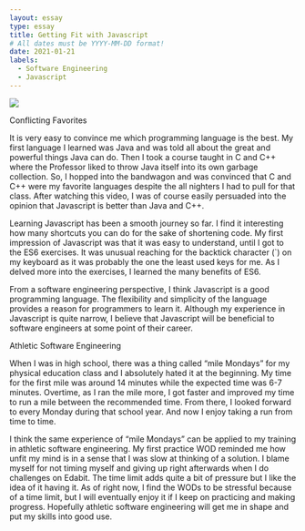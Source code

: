 ```yaml
---
layout: essay
type: essay
title: Getting Fit with Javascript
# All dates must be YYYY-MM-DD format!
date: 2021-01-21
labels:
  - Software Engineering
  - Javascript
---
```


<img class="ui tiny left circular floated image" src="../images/paintbrushes.jpg">

Conflicting Favorites

It is very easy to convince me which programming language is the best. My first language I learned was Java and was told all about the great and powerful things Java can do. Then I took a course taught in C and C++ where the Professor liked to throw Java itself into its own garbage collection. So, I hopped into the bandwagon and was convinced that C and C++ were my favorite languages despite the all nighters I had to pull for that class. After watching this video, I was of course easily persuaded into the opinion that Javascript is better than Java and C++.  

Learning Javascript has been a smooth journey so far. I find it interesting how many shortcuts you can do for the sake of shortening code. My first impression of Javascript was that it was easy to understand, until I got to the ES6 exercises. It was unusual reaching for the backtick character (`) on my keyboard as it was probably the one the least used keys for me. As I delved more into the exercises, I learned the many benefits of ES6.

From a software engineering perspective, I think Javascript is a good programming language. The flexibility and simplicity of the language provides a reason for programmers to learn it. Although my experience in Javascript is quite narrow, I believe that Javascript will be beneficial to software engineers at some point of their career.

Athletic Software Engineering

When I was in high school, there was a thing called “mile Mondays” for my physical education class and I absolutely hated it at the beginning. My time for the first mile was around 14 minutes while the expected time was 6-7 minutes. Overtime, as I ran the mile more, I got faster and improved my time to run a mile between the recommended time. From there, I looked forward to every Monday during that school year. And now I enjoy taking a run from time to time. 

I think the same experience of “mile Mondays” can be applied to my training in athletic software engineering. My first practice WOD reminded me how unfit my mind is in a sense that I was slow at thinking of a solution. I blame myself for not timing myself and giving up right afterwards when I do challenges on Edabit. The time limit adds quite a bit of pressure but I like the idea of it having it. As of right now, I find the WODs to be stressful because of a time limit, but I will eventually enjoy it if I keep on practicing and making progress. Hopefully athletic software engineering will get me in shape and put my skills into good use.

